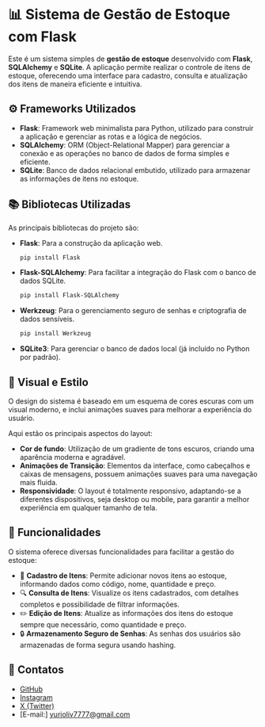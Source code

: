 # 📊 Sistema de Gestão de Estoque com Flask

Este é um sistema simples de **gestão de estoque** desenvolvido com **Flask**, **SQLAlchemy** e **SQLite**. A aplicação permite realizar o controle de itens de estoque, oferecendo uma interface para cadastro, consulta e atualização dos itens de maneira eficiente e intuitiva.

## ⚙️ Frameworks Utilizados

- **Flask**: Framework web minimalista para Python, utilizado para construir a aplicação e gerenciar as rotas e a lógica de negócios.
- **SQLAlchemy**: ORM (Object-Relational Mapper) para gerenciar a conexão e as operações no banco de dados de forma simples e eficiente.
- **SQLite**: Banco de dados relacional embutido, utilizado para armazenar as informações de itens no estoque.

## 📚 Bibliotecas Utilizadas

As principais bibliotecas do projeto são:

- **Flask**: Para a construção da aplicação web.
    ```bash
    pip install Flask
    ```

- **Flask-SQLAlchemy**: Para facilitar a integração do Flask com o banco de dados SQLite.
    ```bash
    pip install Flask-SQLAlchemy
    ```

- **Werkzeug**: Para o gerenciamento seguro de senhas e criptografia de dados sensíveis.
    ```bash
    pip install Werkzeug
    ```

- **SQLite3**: Para gerenciar o banco de dados local (já incluído no Python por padrão).

## 🎨 Visual e Estilo

O design do sistema é baseado em um esquema de cores escuras com um visual moderno, e inclui animações suaves para melhorar a experiência do usuário. 

Aqui estão os principais aspectos do layout:

- **Cor de fundo**: Utilização de um gradiente de tons escuros, criando uma aparência moderna e agradável.
- **Animações de Transição**: Elementos da interface, como cabeçalhos e caixas de mensagens, possuem animações suaves para uma navegação mais fluida.
- **Responsividade**: O layout é totalmente responsivo, adaptando-se a diferentes dispositivos, seja desktop ou mobile, para garantir a melhor experiência em qualquer tamanho de tela.

## 🚀 Funcionalidades

O sistema oferece diversas funcionalidades para facilitar a gestão do estoque:

- 📝 **Cadastro de Itens**: Permite adicionar novos itens ao estoque, informando dados como código, nome, quantidade e preço.
- 🔍 **Consulta de Itens**: Visualize os itens cadastrados, com detalhes completos e possibilidade de filtrar informações.
- ✏️ **Edição de Itens**: Atualize as informações dos itens do estoque sempre que necessário, como quantidade e preço.
- 🔒 **Armazenamento Seguro de Senhas**: As senhas dos usuários são armazenadas de forma segura usando hashing.

## 📱 Contatos

- [GitHub](https://github.com/Yuriportf)
- [Instagram](https://www.instagram.com/_yurioliv_/)
- [X (Twitter)](https://x.com/0Ystrikerysoli)
- [E-mail:] [yurioliv7777@gmail.com](mailto:yurioliv7777@gmail.com)
